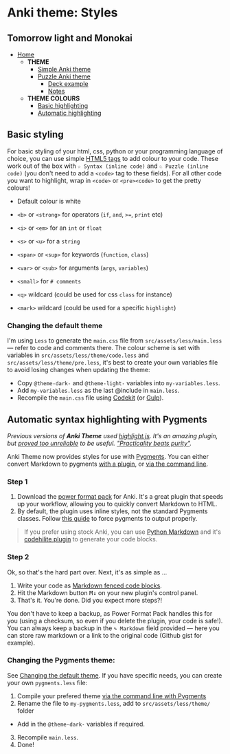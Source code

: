 # Anki theme: Styles
## Tomorrow light and Monokai

- [Home](../../../../README.md)
  - **THEME**
    - [Simple Anki theme](../../README.md#simple-theme)
    - [Puzzle Anki theme](../../README.md#puzzle-theme)
      - [Deck example](../../../deck/README.md)
      - [Notes](../../README.md#notes)
  - **THEME COLOURS**
    - [Basic highlighting](#)
    - [Automatic highlighting](#automatic-syntax-highlighting-with-pygments)


## Basic styling

For basic styling of your html, css, python or your programming language of choice, you can use simple [HTML5 tags](https://developer.mozilla.org/en/docs/Web/HTML/Element) to add colour to your code. These work out of the box with `☆ Syntax (inline code)` and `♘ Puzzle (inline code)` (you don't need to add a `<code>` tag to these fields). For all other code you want to highlight, wrap in `<code>` or `<pre><code>` to get the pretty colours!

- Default colour is white
- `<b>` or `<strong>` for operators (`if`, `and`, `>=`, `print` etc)
- `<i>` or `<em>` for an `int` or `float`
- `<s>` or `<u>` for a `string`
- `<span>` or `<sup>` for keywords (`function`, `class`)
- `<var>` or `<sub>` for arguments (`args`, `variables`)
- `<small>` for `# comments`

- `<q>` wildcard (could be used for css `class` for instance)
- `<mark>` wildcard (could be used for a specific `highlight`)

### Changing the default theme

I'm using `Less` to generate the `main.css` file from `src/assets/less/main.less` — refer to code and comments there. The colour scheme is set with variables in `src/assets/less/theme/code.less` and `src/assets/less/theme/pre.less`, it's best to create your own variables file to avoid losing changes when updating the theme:

- Copy `@theme-dark-` and `@theme-light-` variables into `my-variables.less`.
- Add `my-variables.less` as the last @include in `main.less`.
- Recompile the `main.css` file using [Codekit](https://incident57.com/codekit/) (or [Gulp](http://gulpjs.com)).



## Automatic syntax highlighting with Pygments

_Previous versions of **Anki Theme** used [highlight.js](https://highlightjs.org/). It's an amazing plugin, but [proved too unreliable](https://github.com/badlydrawnrob/anki/issues/21) to be useful. ["Practicality beats purity"](https://www.python.org/dev/peps/pep-0020/#id3)._

Anki Theme now provides styles for use with [Pygments](http://pygments.org/). You can either convert Markdown to pygments [with a plugin](https://ankiweb.net/shared/info/162313389), or [via the command line](https://pythonhosted.org/Markdown/extensions/code_hilite.html).

### Step 1

1. Download the [power format pack](https://ankiweb.net/shared/info/162313389) for Anki. It's a great plugin that speeds up your workflow, allowing you to quickly convert Markdown to HTML.
2. By default, the plugin uses inline styles, not the standard Pygments classes. Follow [this guide](https://github.com/Neftas/supplementary-buttons-anki/issues/87) to force pygments to output properly.

> If you prefer using stock Anki, you can use [Python Markdown](https://pythonhosted.org/Markdown/) and it's [codehilite plugin](https://pythonhosted.org/Markdown/extensions/code_hilite.html) to generate your code blocks.

### Step 2

Ok, so that's the hard part over. Next, it's as simple as ...

1. Write your code as [Markdown fenced code blocks](https://help.github.com/articles/github-flavored-markdown/#fenced-code-blocks).
2. Hit the Markdown button <kbd>M↓</kbd> on your new plugin's control panel.
3. That's it. You're done. Did you expect more steps?!

You don't have to keep a backup, as Power Format Pack handles this for you (using a checksum, so even if you delete the plugin, your code is safe!). You can always keep a backup in the `✎ Markdown` field provided — here you can store raw markdown or a link to the original code (Github gist for example).


### Changing the Pygments theme:

See [Changing the default theme](#changing-the-default-theme). If you have specific needs, you can create your own `pygments.less` file:

1. Compile your prefered theme [via the command line with Pygments](http://pygments.org/docs/cmdline/#generating-styles)
2. Rename the file to `my-pygments.less`, add to `src/assets/less/theme/` folder
  - Add in the `@theme-dark-` variables if required.
3. Recompile `main.less`.
4. Done!
